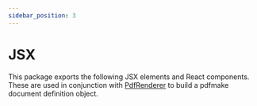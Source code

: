 ```yaml
---
sidebar_position: 3
---
```


# JSX

This package exports the following JSX elements and React components. These are used in conjunction with [PdfRenderer](../renderer.md) to build a pdfmake document definition object.
